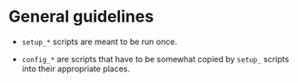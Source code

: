 General guidelines
==================

-   `setup_*` scripts are meant to be run once.

-   `config_*` are scripts that have to be somewhat copied by `setup_`
    scripts into their appropriate places.
